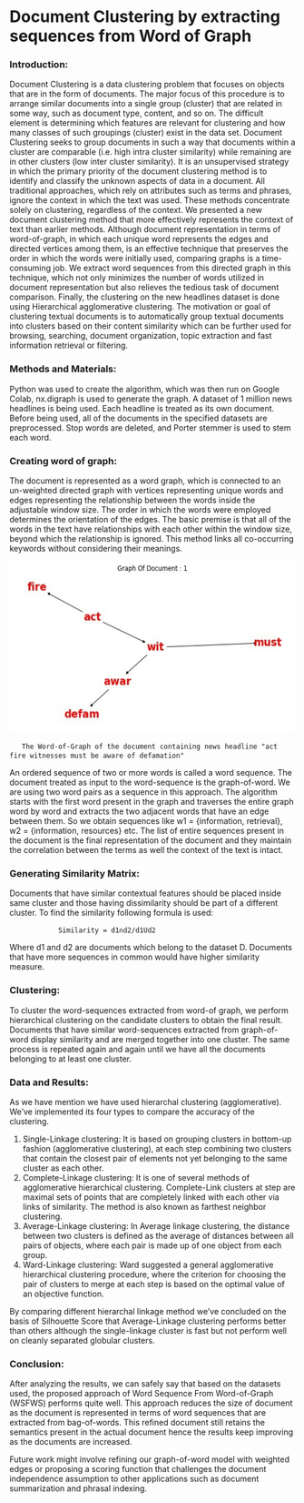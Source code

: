 # Document Clustering by extracting sequences from Word of Graph

### Introduction:<br>
Document Clustering is a data clustering problem that focuses on objects that are in the form of documents. The major focus of this procedure is to arrange similar documents into a single group (cluster) that are related in some way, such as document type, content, and so on. The difficult element is determining which features are relevant for clustering and how many classes of such groupings (cluster) exist in the data set. Document Clustering seeks to group documents in such a way that documents within a cluster are comparable (i.e. high intra cluster similarity) while remaining are in other clusters (low inter cluster similarity). It is an unsupervised strategy in which the primary priority of the document clustering method is to identify and classify the unknown aspects of data in a document. 
All traditional approaches, which rely on attributes such as terms and phrases, ignore the context in which the text was used. These methods concentrate solely on clustering, regardless of the context. We presented a new document clustering method that more effectively represents the context of text than earlier methods. Although document representation in terms of word-of-graph, in which each unique word represents the edges and directed vertices among them, is an effective technique that preserves the order in which the words were initially used, comparing graphs is a time-consuming job. We extract word sequences from this directed graph in this technique, which not only minimizes the number of words utilized in document representation but also relieves the tedious task of document comparison. Finally, the clustering on the new headlines dataset is done using Hierarchical agglomerative clustering. The motivation or goal of clustering textual documents is to automatically group textual documents into clusters based on their content similarity which can be further used for browsing, searching, document organization, topic extraction and fast information retrieval or filtering.

### Methods and Materials:<br>
Python was used to create the algorithm, which was then run on Google Colab, nx.digraph is used to generate the graph. A dataset of 1 million news headlines is being used. Each headline is treated as its own document. Before being used, all of the documents in the specified datasets are preprocessed. Stop words are deleted, and Porter stemmer is used to stem each word.

### Creating word of graph:<br>
The document is represented as a word graph, which is connected to an un-weighted directed graph with vertices representing unique words and edges representing the relationship between the words inside the adjustable window size. The order in which the words were employed determines the orientation of the edges. The basic premise is that all of the words in the text have relationships with each other within the window size, beyond which the relationship is ignored. This method links all co-occurring keywords without considering their meanings.


<img height="300px" src="https://github.com/hsn2000/News-Headlines-Clustering/blob/main/word_of_graph_example.jpg">

       The Word-of-Graph of the document containing news headline "act fire witnesses must be aware of defamation"

An ordered sequence of two or more words is called a word sequence. The document treated as input to the word-sequence is the graph-of-word. We are using two word pairs as a sequence in this approach. The algorithm starts with the first word present in the graph and traverses the entire graph word by word and extracts the two adjacent words that have an edge between them. So we obtain sequences like w1 = {information, retrieval}, w2 = {information, resources} etc. The list of entire sequences present in the document is the final representation of the document and they maintain the correlation between the terms as well the context of the text is intact. 

### Generating Similarity Matrix:<br>
Documents that have similar contextual features should be placed inside same cluster and those having dissimilarity should be part of a different cluster. To find the similarity following formula is used: 

                Similarity = d1∩d2/d1Ud2
 
Where d1 and d2 are documents which belong to the dataset D. Documents that have more sequences in common would have higher similarity measure.

### Clustering:<br>
To cluster the word-sequences extracted from word-of graph, we perform hierarchical clustering on the candidate clusters to obtain the final result. Documents that have similar word-sequences extracted from graph-of-word display similarity and are merged together into one cluster. The same process is repeated again and again until we have all the documents belonging to at least one cluster.

### Data and Results:<br>
As we have mention we have used hierarchal clustering (agglomerative). We’ve implemented its four types to compare the accuracy of the clustering.
1.	Single-Linkage clustering: 
It is based on grouping clusters in bottom-up fashion (agglomerative clustering), at each step combining two clusters that contain the closest pair of elements not yet belonging to the same cluster as each other.
2.	Complete-Linkage clustering:
It is one of several methods of agglomerative hierarchical clustering. Complete-Link clusters at step are maximal sets of points that are completely linked with each other via links of similarity. The method is also known as farthest neighbor clustering.
3.	Average-Linkage clustering:
In Average linkage clustering, the distance between two clusters is defined as the average of distances between all pairs of objects, where each pair is made up of one object from each group.
4.	Ward-Linkage clustering:
Ward suggested a general agglomerative hierarchical clustering procedure, where the criterion for choosing the pair of clusters to merge at each step is based on the optimal value of an objective function.

By comparing different hierarchal linkage method we’ve concluded on the basis of Silhouette Score that Average-Linkage clustering performs better than others although the single-linkage cluster is fast but not perform well on cleanly separated globular clusters. 

### Conclusion:<br>
After analyzing the results, we can safely say that based on the datasets used, the proposed approach of Word Sequence From Word-of-Graph (WSFWS) performs quite well. This approach reduces the size of document as the document is represented in terms of word sequences that are extracted from bag-of-words. This refined document still retains the semantics present in the actual document hence the results keep improving as the documents are increased.

Future work might involve refining our graph-of-word model with weighted edges or proposing a scoring function that challenges the document independence assumption to other applications such as document summarization and phrasal indexing.
